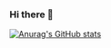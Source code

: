 ### Hi there 👋
[![Anurag's GitHub stats](https://github-readme-stats.vercel.app/api?username=soham1192k)](https://github.com/anuraghazra/github-readme-stats)
<!--
**soham1192k/soham1192k** is a ✨ _special_ ✨ repository because its `README.md` (this file) appears on your GitHub profile.

Here are some ideas to get you started:

- 🔭 I’m currently working on ...
- 🌱 I’m currently learning ...
- 👯 I’m looking to collaborate on ...
- 🤔 I’m looking for help with ...
- 💬 Ask me about ...
- 📫 How to reach me: ...
- 😄 Pronouns: ...
- ⚡ Fun fact: ...
-->
